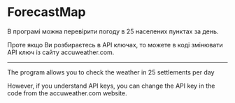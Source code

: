 # ForecastMap

В програмі можна перевірити погоду в 25 населених пунктах за день.

Проте якщо Ви розбираєтесь в API ключах, то можете в коді змінювати API ключ
із сайту accuweather.com.

------------------------------------------------------------------

The program allows you to check the weather in 25 settlements per day

However, if you understand API keys, you can change the API key in the code
from the accuweather.com website.
